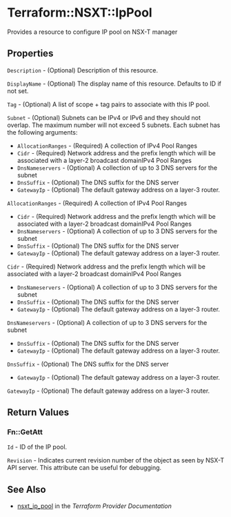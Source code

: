 # Terraform::NSXT::IpPool

Provides a resource to configure IP pool on NSX-T manager

## Properties

`Description` - (Optional) Description of this resource.

`DisplayName` - (Optional) The display name of this resource. Defaults to ID if not set.

`Tag` - (Optional) A list of scope + tag pairs to associate with this IP pool.

`Subnet` - (Optional) Subnets can be IPv4 or IPv6 and they should not overlap. The maximum number will not exceed 5 subnets. Each subnet has the following arguments:
* `AllocationRanges` - (Required) A collection of IPv4 Pool Ranges
* `Cidr` - (Required) Network address and the prefix length which will be associated with a layer-2 broadcast domainIPv4 Pool Ranges
* `DnsNameservers` - (Optional) A collection of up to 3 DNS servers for the subnet
* `DnsSuffix` - (Optional) The DNS suffix for the DNS server
* `GatewayIp` - (Optional) The default gateway address on a layer-3 router.

`AllocationRanges` - (Required) A collection of IPv4 Pool Ranges
* `Cidr` - (Required) Network address and the prefix length which will be associated with a layer-2 broadcast domainIPv4 Pool Ranges
* `DnsNameservers` - (Optional) A collection of up to 3 DNS servers for the subnet
* `DnsSuffix` - (Optional) The DNS suffix for the DNS server
* `GatewayIp` - (Optional) The default gateway address on a layer-3 router.

`Cidr` - (Required) Network address and the prefix length which will be associated with a layer-2 broadcast domainIPv4 Pool Ranges
* `DnsNameservers` - (Optional) A collection of up to 3 DNS servers for the subnet
* `DnsSuffix` - (Optional) The DNS suffix for the DNS server
* `GatewayIp` - (Optional) The default gateway address on a layer-3 router.

`DnsNameservers` - (Optional) A collection of up to 3 DNS servers for the subnet
* `DnsSuffix` - (Optional) The DNS suffix for the DNS server
* `GatewayIp` - (Optional) The default gateway address on a layer-3 router.

`DnsSuffix` - (Optional) The DNS suffix for the DNS server
* `GatewayIp` - (Optional) The default gateway address on a layer-3 router.

`GatewayIp` - (Optional) The default gateway address on a layer-3 router.


## Return Values

### Fn::GetAtt

`Id` - ID of the IP pool.

`Revision` - Indicates current revision number of the object as seen by NSX-T API server. This attribute can be useful for debugging.

## See Also

* [nsxt_ip_pool](https://www.terraform.io/docs/providers/nsxt/r/ip_pool.html) in the _Terraform Provider Documentation_
